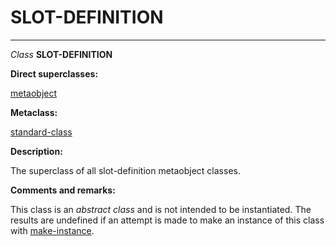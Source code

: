 SLOT-DEFINITION
===============

------------------------------------------------------------------------

*Class* **SLOT-DEFINITION**

**Direct superclasses:**

[metaobject](/meta-object-protocol/class-metaobject)

**Metaclass:**

[standard-class](/meta-object-protocol/class-standard-class)

**Description:**

The superclass of all slot-definition metaobject classes.

**Comments and remarks:**

This class is an *abstract class* and is not intended to be instantiated. The results are undefined if an attempt is made to make an instance of this class with [make-instance](/meta-object-protocol/make-instance).
